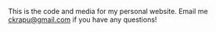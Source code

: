 This is the code and media for my personal website. Email me ckrapu@gmail.com if you have any questions!
